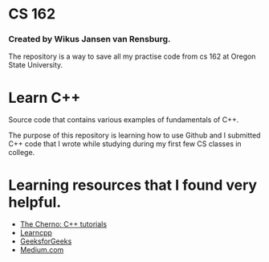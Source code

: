 # CS 162

### Created by Wikus Jansen van Rensburg.
The repository is a way to save all my practise code from cs 162 at Oregon State University.
# Learn C++
Source code that contains various examples of fundamentals of C++.

The purpose of this repository is learning how to use Github and I submitted C++ code 
that I wrote while studying during my first few CS classes in college. 

# Learning resources that I found very helpful.
* [The Cherno: C++ tutorials](https://www.youtube.com/watch?v=18c3MTX0PK0&list=PLlrATfBNZ98dudnM48yfGUldqGD0S4FFb)
* [Learncpp](https://www.learncpp.com)
* [GeeksforGeeks](https://www.geeksforgeeks.org/c-plus-plus/?ref=leftbar)
* [Medium.com](https://medium.com "Great articles for extra reading")
